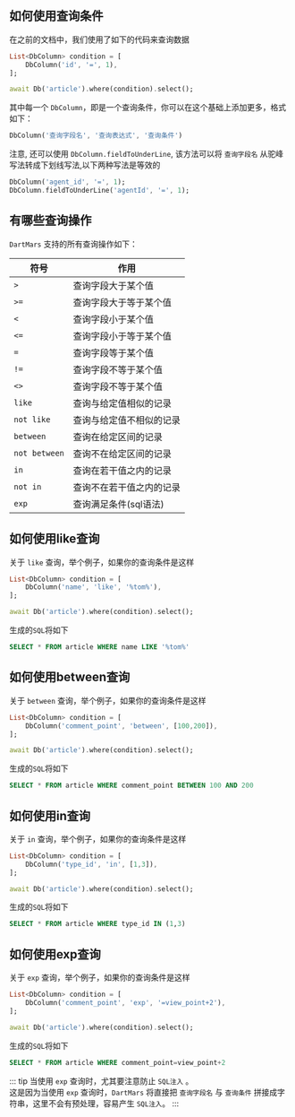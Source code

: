 ## 如何使用查询条件
在之前的文档中，我们使用了如下的代码来查询数据

```dart
List<DbColumn> condition = [
    DbColumn('id', '=', 1),
];

await Db('article').where(condition).select();
```
其中每一个 `DbColumn`，即是一个查询条件，你可以在这个基础上添加更多，格式如下：
```dart
DbColumn('查询字段名', '查询表达式', '查询条件')
```

注意, 还可以使用 `DbColumn.fieldToUnderLine`, 该方法可以将 `查询字段名` 从驼峰写法转成下划线写法,以下两种写法是等效的
```dart
DbColumn('agent_id', '=', 1);
DbColumn.fieldToUnderLine('agentId', '=', 1);
```


## 有哪些查询操作

`DartMars` 支持的所有查询操作如下：

|符号 |作用                 |
|-----|--------------------|
|`>`  |查询字段大于某个值    |
|`>=` |查询字段大于等于某个值|
|`<`  |查询字段小于某个值    |
|`<=` |查询字段小于等于某个值|
|`=`  |查询字段等于某个值|
|`!=` |查询字段不等于某个值|
|`<>` |查询字段不等于某个值|
|`like`     |查询与给定值相似的记录|
|`not like` |查询与给定值不相似的记录|
|`between`     |查询在给定区间的记录|
|`not between` |查询不在给定区间的记录|
|`in`     |查询在若干值之内的记录|
|`not in` |查询不在若干值之内的记录|
|`exp` |查询满足条件(sql语法)|

## 如何使用like查询
关于 `like` 查询，举个例子，如果你的查询条件是这样

```dart
List<DbColumn> condition = [
    DbColumn('name', 'like', '%tom%'),
];

await Db('article').where(condition).select();
```

生成的`SQL`将如下

```sql
SELECT * FROM article WHERE name LIKE '%tom%'
```
## 如何使用between查询
关于 `between` 查询，举个例子，如果你的查询条件是这样

```dart
List<DbColumn> condition = [
    DbColumn('comment_point', 'between', [100,200]),
];

await Db('article').where(condition).select();
```

生成的`SQL`将如下

```sql
SELECT * FROM article WHERE comment_point BETWEEN 100 AND 200
```

## 如何使用in查询
关于 `in` 查询，举个例子，如果你的查询条件是这样

```dart
List<DbColumn> condition = [
    DbColumn('type_id', 'in', [1,3]),
];

await Db('article').where(condition).select();
```

生成的`SQL`将如下

```sql
SELECT * FROM article WHERE type_id IN (1,3)
```

## 如何使用exp查询
关于 `exp` 查询，举个例子，如果你的查询条件是这样

```dart
List<DbColumn> condition = [
    DbColumn('comment_point', 'exp', '=view_point+2'),
];

await Db('article').where(condition).select();
```

生成的`SQL`将如下

```sql
SELECT * FROM article WHERE comment_point=view_point+2
```

::: tip
当使用 `exp` 查询时，尤其要注意防止 `SQL注入` 。   
这是因为当使用 `exp` 查询时，`DartMars` 将直接把 `查询字段名` 与 `查询条件` 拼接成字符串，这里不会有预处理，容易产生 `SQL注入`。
:::